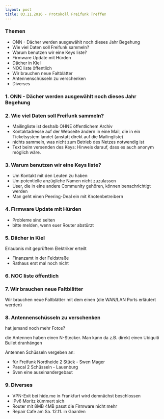 ```yaml
---
layout: post
title: 03.11.2016 - Protokoll Freifunk Treffen
---
```

### Themen
 - ONN - Dächer werden ausgewählt noch dieses Jahr Begehung
 - Wie viel Daten soll Freifunk sammeln?
 - Warum benutzen wir eine Keys liste?
 - Firmware Update mit Hürden
 - Dächer in Kiel
 - NOC liste öffentlich
 - Wir brauchen neue Faltblätter
 - Antennenschüsseln zu verschenken
 - Diverses

### 1. ONN - Dächer werden ausgewählt noch dieses Jahr Begehung

### 2. Wie viel Daten soll Freifunk sammeln?

  - Mailingliste ist deshalb OHNE öffentlichem Archiv
  - Kontaktadresse auf der Webseite ändern in eine Mail, die in ein Ticketsystem landet (anstatt direkt auf die Mailingliste)
  - nichts sammeln, was nicht zum Betrieb des Netzes notwendig ist
  - Text beim versenden des Keys: Hinweis darauf, dass es auch anonym möglich wäre.

### 3. Warum benutzen wir eine Keys liste?

  - Um Kontakt mit den Leuten zu haben
  - Um potentielle anzügliche Namen nicht zuzulassen
  - User, die in eine andere Community gehören, können benachrichtigt werden
  - Man geht einen Peering-Deal ein mit Knotenbetreibern

### 4. Firmware Update mit Hürden

  - Probleme sind selten
  - bitte melden, wenn euer Router abstürzt

### 5. Dächer in Kiel

  Erlaubnis mit geprüftem Elektriker erteilt

  - Finanzamt in der Feldstraße
  - Rathaus erst mal noch nicht

### 6. NOC liste öffentlich

### 7. Wir brauchen neue Faltblätter

  Wir brauchen neue Faltblätter mit dem einen (die WAN/LAN Ports erläutert werden)

### 8. Antennenschüsseln zu verschenken

  hat jemand noch mehr Fotos?

  die Antennen haben einen N-Stecker. Man kann da z.B. direkt einen Ubiquiti Bullet dranhängen

  Antennen Schüsseln vergeben an:

   - für Freifunk Nordheide 2 Stück - Swen Mager
   - Pascal 2 Schüsseln - Lauenburg
   - Sven eine auseinandergebaut

### 9. Diverses

   - VPN-Exit bei hide.me in Frankfurt
     wird demnächst beschlossen
   - IPv6
     Moritz kümmert sich
   - Router mit 8MB
     4MB passt die Firmware nicht mehr
   - Repair Cafe am Sa. 12.11. in Gaarden
